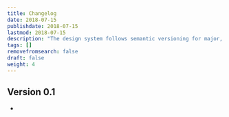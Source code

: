 ```yaml
---
title: Changelog
date: 2018-07-15
publishdate: 2018-07-15
lastmod: 2018-07-15
description: "The design system follows semantic versioning for major, minor, and patch modifications to code source."
tags: []
removefromsearch: false
draft: false
weight: 4
---
```


## Version 0.1

* 
